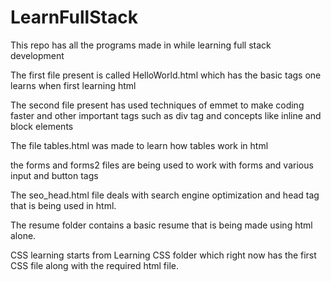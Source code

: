 # LearnFullStack
This repo has all the programs made in while learning full stack development


The first file present is called HelloWorld.html which has the basic tags one learns when first learning html

The second file present has used techniques of emmet to make coding faster and other important tags such as div tag and concepts like inline and block elements

The file tables.html was made to learn how tables work in html

the forms and forms2 files are being used to work with forms and various input and button tags

The seo_head.html file deals with search engine optimization and head tag that is being used in html.

The resume folder contains a basic resume that is being made using html alone.

CSS learning starts from Learning CSS folder which right now has the first CSS file along with the required html file.